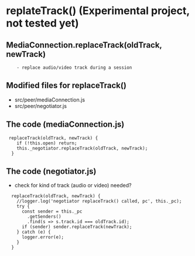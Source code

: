 # replateTrack() (Experimental project, not tested yet)

## MediaConnection.replaceTrack(oldTrack, newTrack)
        - replace audio/video track during a session

## Modified files for replaceTrack()
- src/peer/mediaConnection.js
- src/peer/negotiator.js

## The code (mediaConnection.js)
```
 replaceTrack(oldTrack, newTrack) {
    if (!this.open) return;
    this._negotiator.replaceTrack(oldTrack, newTrack);
  }

```
## The code (negotiator.js)
- check for kind of track (audio or video) needed?
```
  replaceTrack(oldTrack, newTrack) {
    //logger.log('negotiator replaceTrack() called, pc', this._pc);
    try {
      const sender = this._pc
        .getSenders()
        .find(s => s.track.id === oldTrack.id);
      if (sender) sender.replaceTrack(newTrack);
    } catch (e) {
      logger.error(e);
    }
  }

```
